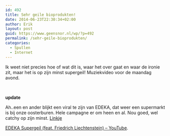 ```yaml
---
id: 492
title: Sehr geile bioprodukten!
date: 2014-06-23T22:30:34+02:00
author: Erik
layout: post
guid: https://www.geensnor.nl/wp/?p=492
permalink: /sehr-geile-bioprodukten/
categories:
  - Spullen
  - Internet
---
```

Ik weet niet precies hoe of wat dit is, waar het over gaat en waar de ironie zit, maar het is op zijn minst supergeil! Muziekvideo voor de maandag avond.

&nbsp;

**update**

Ah..een en ander blijkt een viral te zijn van EDEKA, dat weer een supermarkt is bij onze oosterburen. Hele campagne er om heen en al. Nou goed, wel catchy op zijn minst. [Linkje](https://www.edeka.de/EDEKA/de/edeka_zentrale/unterhaltung/webspecial/supergeil/supergeil.jsp)

  
[EDEKA Supergeil (feat. Friedrich Liechtenstein) &#8211; YouTube](https://www.youtube-nocookie.com/watch?v=jxVcgDMBU94#t=61).